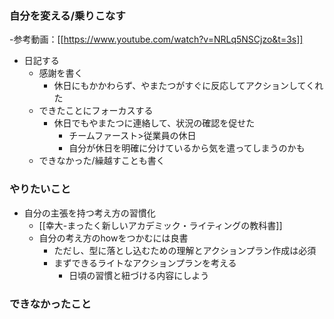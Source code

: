 ### 自分を変える/乗りこなす
-参考動画：[[https://www.youtube.com/watch?v=NRLq5NSCjzo&t=3s]]
- 日記する
	- 感謝を書く
		- 休日にもかかわらず、やまたつがすぐに反応してアクションしてくれた
	- できたことにフォーカスする
		- 休日でもやまたつに連絡して、状況の確認を促せた
			- チームファースト>従業員の休日
			- 自分が休日を明確に分けているから気を遣ってしまうのかも
	- できなかった/繰越すことも書く

### やりたいこと
- 自分の主張を持つ考え方の習慣化
	- [[幸大-まったく新しいアカデミック・ライティングの教科書]]
	- 自分の考え方のhowをつかむには良書
		- ただし、型に落とし込むための理解とアクションプラン作成は必須
		- まずできるライトなアクションプランを考える
			- 日頃の習慣と紐づける内容にしよう

### できなかったこと

